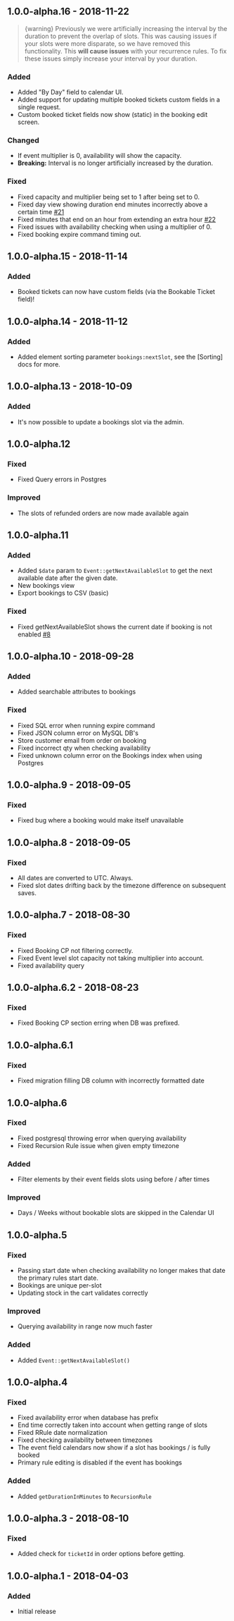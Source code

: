 ## 1.0.0-alpha.16 - 2018-11-22

> {warning} Previously we were artificially increasing the interval by the 
duration to prevent the overlap of slots. This was causing issues if your slots 
were more disparate, so we have removed this functionality. This **will cause 
issues** with your recurrence rules. To fix these issues simply increase your 
interval by your duration.

### Added
- Added "By Day" field to calendar UI.
- Added support for updating multiple booked tickets custom fields in a single
request.
- Custom booked ticket fields now show (static) in the booking edit screen.

### Changed
- If event multiplier is 0, availability will show the capacity.
- **Breaking:** Interval is no longer artificially increased by the duration.

### Fixed
- Fixed capacity and multiplier being set to 1 after being set to 0.
- Fixed day view showing duration end minutes incorrectly above a certain time [#21]
- Fixed minutes that end on an hour from extending an extra hour [#22]
- Fixed issues with availability checking when using a multiplier of 0.
- Fixed booking expire command timing out.

[#21]: https://github.com/ethercreative/bookings/issues/21
[#22]: https://github.com/ethercreative/bookings/issues/22

## 1.0.0-alpha.15 - 2018-11-14
### Added
- Booked tickets can now have custom fields (via the Bookable Ticket field)!

## 1.0.0-alpha.14 - 2018-11-12
### Added
- Added element sorting parameter `bookings:nextSlot`, see the [Sorting] docs for more.

[Sorting Docs]: http://localhost:8080/bookings/commerce/templating/sorting.html

## 1.0.0-alpha.13 - 2018-10-09
### Added
- It's now possible to update a bookings slot via the admin.

## 1.0.0-alpha.12
### Fixed
- Fixed Query errors in Postgres

### Improved
- The slots of refunded orders are now made available again

## 1.0.0-alpha.11
### Added
- Added `$date` param to `Event::getNextAvailableSlot` to get the next available 
date after the given date.
- New bookings view
- Export bookings to CSV (basic)

### Fixed
- Fixed getNextAvailableSlot shows the current date if booking is not enabled [#8]

[#8]: https://github.com/ethercreative/bookings/issues/8

## 1.0.0-alpha.10 - 2018-09-28
### Added
- Added searchable attributes to bookings

### Fixed
- Fixed SQL error when running expire command
- Fixed JSON column error on MySQL DB's
- Store customer email from order on booking
- Fixed incorrect qty when checking availability
- Fixed unknown column error on the Bookings index when using Postgres

## 1.0.0-alpha.9 - 2018-09-05
### Fixed
- Fixed bug where a booking would make itself unavailable

## 1.0.0-alpha.8 - 2018-09-05
### Fixed
- All dates are converted to UTC. Always.
- Fixed slot dates drifting back by the timezone difference on subsequent saves.

## 1.0.0-alpha.7 - 2018-08-30
### Fixed
- Fixed Booking CP not filtering correctly.
- Fixed Event level slot capacity not taking multiplier into account.
- Fixed availability query

## 1.0.0-alpha.6.2 - 2018-08-23
### Fixed
- Fixed Booking CP section erring when DB was prefixed.

## 1.0.0-alpha.6.1
### Fixed
- Fixed migration filling DB column with incorrectly formatted date

## 1.0.0-alpha.6
### Fixed
- Fixed postgresql throwing error when querying availability
- Fixed Recursion Rule issue when given empty timezone

### Added
- Filter elements by their event fields slots using before / after times

### Improved
- Days / Weeks without bookable slots are skipped in the Calendar UI

## 1.0.0-alpha.5
### Fixed
- Passing start date when checking availability no longer makes that date the primary rules start date.
- Bookings are unique per-slot
- Updating stock in the cart validates correctly

### Improved
- Querying availability in range now much faster

### Added
- Added `Event::getNextAvailableSlot()`

## 1.0.0-alpha.4
### Fixed
- Fixed availability error when database has prefix
- End time correctly taken into account when getting range of slots
- Fixed RRule date normalization
- Fixed checking availability between timezones
- The event field calendars now show if a slot has bookings / is fully booked
- Primary rule editing is disabled if the event has bookings

### Added
- Added `getDurationInMinutes` to `RecursionRule`

## 1.0.0-alpha.3 - 2018-08-10
### Fixed
- Added check for `ticketId` in order options before getting.

## 1.0.0-alpha.1 - 2018-04-03
### Added
- Initial release
